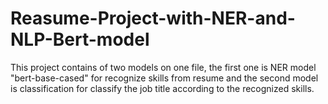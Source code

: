 # Reasume-Project-with-NER-and-NLP-Bert-model 
This project contains of two models on one file, the first one is NER model "bert-base-cased" for recognize skills from resume and the second model is classification for classify the job title according to the recognized skills.
